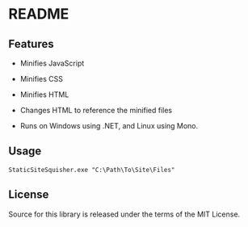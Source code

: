 # README #

Features
---
* Minifies JavaScript

* Minifies CSS

* Minifies HTML

* Changes HTML to reference the minified files

* Runs on Windows using .NET, and Linux using Mono.

Usage
---
	StaticSiteSquisher.exe "C:\Path\To\Site\Files"

License
---
Source for this library is released under the terms of the MIT License. 